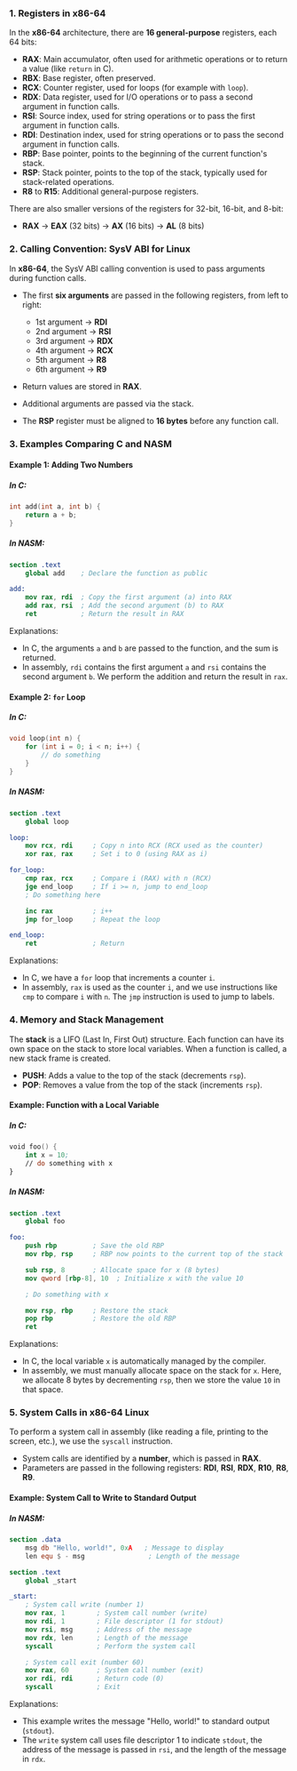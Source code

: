 ### 1. **Registers in x86-64**

In the **x86-64** architecture, there are **16 general-purpose** registers, each 64 bits:

- **RAX**: Main accumulator, often used for arithmetic operations or to return a value (like `return` in C).
- **RBX**: Base register, often preserved.
- **RCX**: Counter register, used for loops (for example with `loop`).
- **RDX**: Data register, used for I/O operations or to pass a second argument in function calls.
- **RSI**: Source index, used for string operations or to pass the first argument in function calls.
- **RDI**: Destination index, used for string operations or to pass the second argument in function calls.
- **RBP**: Base pointer, points to the beginning of the current function's stack.
- **RSP**: Stack pointer, points to the top of the stack, typically used for stack-related operations.
- **R8** to **R15**: Additional general-purpose registers.

There are also smaller versions of the registers for 32-bit, 16-bit, and 8-bit:

- **RAX** → **EAX** (32 bits) → **AX** (16 bits) → **AL** (8 bits)

### 2. **Calling Convention: SysV ABI for Linux**

In **x86-64**, the SysV ABI calling convention is used to pass arguments during function calls.

- The first **six arguments** are passed in the following registers, from left to right:
    
    - 1st argument → **RDI**
    - 2nd argument → **RSI**
    - 3rd argument → **RDX**
    - 4th argument → **RCX**
    - 5th argument → **R8**
    - 6th argument → **R9**
- Return values are stored in **RAX**.
    
- Additional arguments are passed via the stack.
    
- The **RSP** register must be aligned to **16 bytes** before any function call.
    

### 3. **Examples Comparing C and NASM**

#### Example 1: Adding Two Numbers

##### In C:
```c
int add(int a, int b) {
    return a + b;
}
```
##### In NASM:

```nasm
section .text
    global add    ; Declare the function as public

add:
    mov rax, rdi  ; Copy the first argument (a) into RAX
    add rax, rsi  ; Add the second argument (b) to RAX
    ret           ; Return the result in RAX
```
Explanations:

- In C, the arguments `a` and `b` are passed to the function, and the sum is returned.
- In assembly, `rdi` contains the first argument `a` and `rsi` contains the second argument `b`. We perform the addition and return the result in `rax`.

#### Example 2: `for` Loop

##### In C:
```c
void loop(int n) {
    for (int i = 0; i < n; i++) {
        // do something
    }
}
```
##### In NASM:

```nasm
section .text
    global loop

loop:
    mov rcx, rdi     ; Copy n into RCX (RCX used as the counter)
    xor rax, rax     ; Set i to 0 (using RAX as i)

for_loop:
    cmp rax, rcx     ; Compare i (RAX) with n (RCX)
    jge end_loop     ; If i >= n, jump to end_loop
    ; Do something here

    inc rax          ; i++
    jmp for_loop     ; Repeat the loop

end_loop:
    ret              ; Return

```
Explanations:

- In C, we have a `for` loop that increments a counter `i`.
- In assembly, `rax` is used as the counter `i`, and we use instructions like `cmp` to compare `i` with `n`. The `jmp` instruction is used to jump to labels.

### 4. **Memory and Stack Management**

The **stack** is a LIFO (Last In, First Out) structure. Each function can have its own space on the stack to store local variables. When a function is called, a new stack frame is created.

- **PUSH**: Adds a value to the top of the stack (decrements `rsp`).
- **POP**: Removes a value from the top of the stack (increments `rsp`).

#### Example: Function with a Local Variable

##### In C:

```nasm
void foo() {
    int x = 10;
    // do something with x
}
```
##### In NASM:

```nasm
section .text
    global foo

foo:
    push rbp         ; Save the old RBP
    mov rbp, rsp     ; RBP now points to the current top of the stack

    sub rsp, 8       ; Allocate space for x (8 bytes)
    mov qword [rbp-8], 10  ; Initialize x with the value 10

    ; Do something with x

    mov rsp, rbp     ; Restore the stack
    pop rbp          ; Restore the old RBP
    ret

```
Explanations:
- In C, the local variable `x` is automatically managed by the compiler.
- In assembly, we must manually allocate space on the stack for `x`. Here, we allocate 8 bytes by decrementing `rsp`, then we store the value `10` in that space.

### 5. **System Calls in x86-64 Linux**

To perform a system call in assembly (like reading a file, printing to the screen, etc.), we use the `syscall` instruction.

- System calls are identified by a **number**, which is passed in **RAX**.
- Parameters are passed in the following registers: **RDI**, **RSI**, **RDX**, **R10**, **R8**, **R9**.

#### Example: System Call to Write to Standard Output

##### In NASM:

```nasm
section .data
    msg db "Hello, world!", 0xA   ; Message to display
    len equ $ - msg                ; Length of the message

section .text
    global _start

_start:
    ; System call write (number 1)
    mov rax, 1        ; System call number (write)
    mov rdi, 1        ; File descriptor (1 for stdout)
    mov rsi, msg      ; Address of the message
    mov rdx, len      ; Length of the message
    syscall           ; Perform the system call

    ; System call exit (number 60)
    mov rax, 60       ; System call number (exit)
    xor rdi, rdi      ; Return code (0)
    syscall           ; Exit

```

Explanations:
- This example writes the message "Hello, world!" to standard output (`stdout`).
- The `write` system call uses file descriptor 1 to indicate `stdout`, the address of the message is passed in `rsi`, and the length of the message in `rdx`.